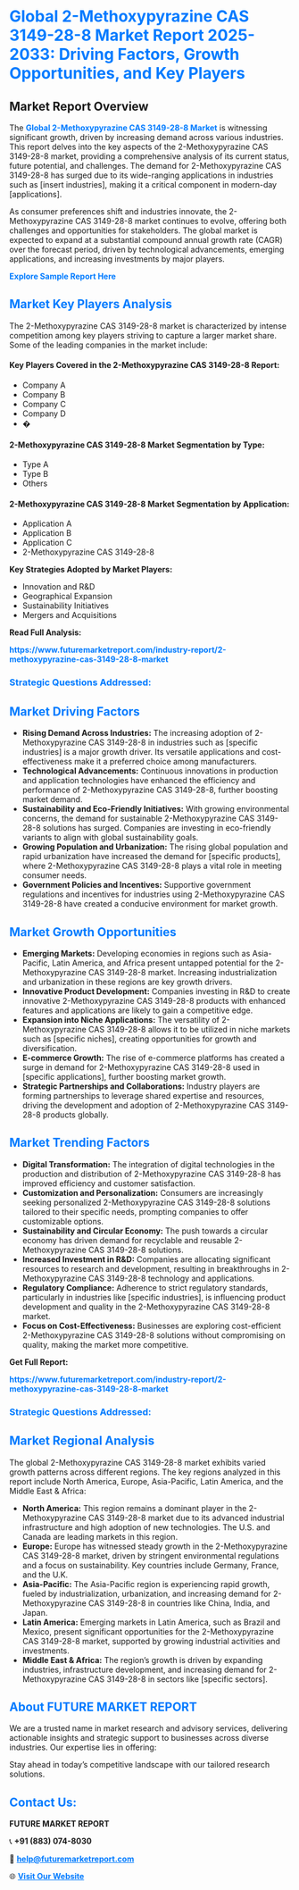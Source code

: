 <h1 style="color: #007BFF;">Global 2-Methoxypyrazine CAS 3149-28-8 Market Report 2025-2033: Driving Factors, Growth Opportunities, and Key Players</h1>

<section id="overview">
<h2>Market Report Overview</h2>
<p>The <a href="https://www.futuremarketreport.com/industry-report/2-methoxypyrazine-cas-3149-28-8-market" style="color: #007BFF; text-decoration: none;"><strong>Global 2-Methoxypyrazine CAS 3149-28-8 Market</strong></a> is witnessing significant growth, driven by increasing demand across various industries. This report delves into the key aspects of the 2-Methoxypyrazine CAS 3149-28-8 market, providing a comprehensive analysis of its current status, future potential, and challenges. The demand for 2-Methoxypyrazine CAS 3149-28-8 has surged due to its wide-ranging applications in industries such as [insert industries], making it a critical component in modern-day [applications].</p>
<p>As consumer preferences shift and industries innovate, the 2-Methoxypyrazine CAS 3149-28-8 market continues to evolve, offering both challenges and opportunities for stakeholders. The global market is expected to expand at a substantial compound annual growth rate (CAGR) over the forecast period, driven by technological advancements, emerging applications, and increasing investments by major players.</p>
</section>

<section id="overview">
<p><a href="https://www.futuremarketreport.com/request-sample/reportId=116771" style="color: #007BFF; text-decoration: none;"><strong>Explore Sample Report Here</strong></a></p>
</section>

<section id="key-players">
<h2 style="color: #007BFF;">Market Key Players Analysis</h2>
<p>The 2-Methoxypyrazine CAS 3149-28-8 market is characterized by intense competition among key players striving to capture a larger market share. Some of the leading companies in the market include:</p>
<h4>Key Players Covered in the 2-Methoxypyrazine CAS 3149-28-8 Report:</h4>
<ul><li>Company A</li><li>Company B</li><li>Company C</li><li>Company D</li><li>�</li></ul>
<h4>2-Methoxypyrazine CAS 3149-28-8 Market Segmentation by Type:</h4>
<ul><li>Type A</li><li>Type B</li><li>Others</li></ul>

<h4>2-Methoxypyrazine CAS 3149-28-8 Market Segmentation by Application:</h4>
<ul><li>Application A</li><li>Application B</li><li>Application C</li><li>2-Methoxypyrazine CAS 3149-28-8</li></ul>
<p><strong>Key Strategies Adopted by Market Players:</strong></p>
<ul>
<li>Innovation and R&D</li>
<li>Geographical Expansion</li>
<li>Sustainability Initiatives</li>
<li>Mergers and Acquisitions</li>
</ul>
</section>

<section>
<p><strong>Read Full Analysis: </strong></p><a href="https://www.futuremarketreport.com/industry-report/2-methoxypyrazine-cas-3149-28-8-market" style="color: #007BFF; text-decoration: none;"><strong>https://www.futuremarketreport.com/industry-report/2-methoxypyrazine-cas-3149-28-8-market</strong></a>
<h3 style="color: #007BFF;">Strategic Questions Addressed:</h3>
</section>

<section id="driving-factors">
<h2 style="color: #007BFF;">Market Driving Factors</h2>
<ul>
<li><strong>Rising Demand Across Industries:</strong> The increasing adoption of 2-Methoxypyrazine CAS 3149-28-8 in industries such as [specific industries] is a major growth driver. Its versatile applications and cost-effectiveness make it a preferred choice among manufacturers.</li>
<li><strong>Technological Advancements:</strong> Continuous innovations in production and application technologies have enhanced the efficiency and performance of 2-Methoxypyrazine CAS 3149-28-8, further boosting market demand.</li>
<li><strong>Sustainability and Eco-Friendly Initiatives:</strong> With growing environmental concerns, the demand for sustainable 2-Methoxypyrazine CAS 3149-28-8 solutions has surged. Companies are investing in eco-friendly variants to align with global sustainability goals.</li>
<li><strong>Growing Population and Urbanization:</strong> The rising global population and rapid urbanization have increased the demand for [specific products], where 2-Methoxypyrazine CAS 3149-28-8 plays a vital role in meeting consumer needs.</li>
<li><strong>Government Policies and Incentives:</strong> Supportive government regulations and incentives for industries using 2-Methoxypyrazine CAS 3149-28-8 have created a conducive environment for market growth.</li>
</ul>
</section>

<section id="growth-opportunities">
<h2 style="color: #007BFF;">Market Growth Opportunities</h2>
<ul>
<li><strong>Emerging Markets:</strong> Developing economies in regions such as Asia-Pacific, Latin America, and Africa present untapped potential for the 2-Methoxypyrazine CAS 3149-28-8 market. Increasing industrialization and urbanization in these regions are key growth drivers.</li>
<li><strong>Innovative Product Development:</strong> Companies investing in R&D to create innovative 2-Methoxypyrazine CAS 3149-28-8 products with enhanced features and applications are likely to gain a competitive edge.</li>
<li><strong>Expansion into Niche Applications:</strong> The versatility of 2-Methoxypyrazine CAS 3149-28-8 allows it to be utilized in niche markets such as [specific niches], creating opportunities for growth and diversification.</li>
<li><strong>E-commerce Growth:</strong> The rise of e-commerce platforms has created a surge in demand for 2-Methoxypyrazine CAS 3149-28-8 used in [specific applications], further boosting market growth.</li>
<li><strong>Strategic Partnerships and Collaborations:</strong> Industry players are forming partnerships to leverage shared expertise and resources, driving the development and adoption of 2-Methoxypyrazine CAS 3149-28-8 products globally.</li>
</ul>
</section>

<section id="trending-factors">
<h2 style="color: #007BFF;">Market Trending Factors</h2>
<ul>
<li><strong>Digital Transformation:</strong> The integration of digital technologies in the production and distribution of 2-Methoxypyrazine CAS 3149-28-8 has improved efficiency and customer satisfaction.</li>
<li><strong>Customization and Personalization:</strong> Consumers are increasingly seeking personalized 2-Methoxypyrazine CAS 3149-28-8 solutions tailored to their specific needs, prompting companies to offer customizable options.</li>
<li><strong>Sustainability and Circular Economy:</strong> The push towards a circular economy has driven demand for recyclable and reusable 2-Methoxypyrazine CAS 3149-28-8 solutions.</li>
<li><strong>Increased Investment in R&D:</strong> Companies are allocating significant resources to research and development, resulting in breakthroughs in 2-Methoxypyrazine CAS 3149-28-8 technology and applications.</li>
<li><strong>Regulatory Compliance:</strong> Adherence to strict regulatory standards, particularly in industries like [specific industries], is influencing product development and quality in the 2-Methoxypyrazine CAS 3149-28-8 market.</li>
<li><strong>Focus on Cost-Effectiveness:</strong> Businesses are exploring cost-efficient 2-Methoxypyrazine CAS 3149-28-8 solutions without compromising on quality, making the market more competitive.</li>
</ul>
</section>

<section>
<p><strong>Get Full Report: </strong></p><a href="https://www.futuremarketreport.com/industry-report/2-methoxypyrazine-cas-3149-28-8-market" style="color: #007BFF; text-decoration: none;"><strong>https://www.futuremarketreport.com/industry-report/2-methoxypyrazine-cas-3149-28-8-market</strong></a>
<h3 style="color: #007BFF;">Strategic Questions Addressed:</h3>
</section>


<section id="regional-analysis">
<h2 style="color: #007BFF;">Market Regional Analysis</h2>
<p>The global 2-Methoxypyrazine CAS 3149-28-8 market exhibits varied growth patterns across different regions. The key regions analyzed in this report include North America, Europe, Asia-Pacific, Latin America, and the Middle East & Africa:</p>
<ul>
<li><strong>North America:</strong> This region remains a dominant player in the 2-Methoxypyrazine CAS 3149-28-8 market due to its advanced industrial infrastructure and high adoption of new technologies. The U.S. and Canada are leading markets in this region.</li>
<li><strong>Europe:</strong> Europe has witnessed steady growth in the 2-Methoxypyrazine CAS 3149-28-8 market, driven by stringent environmental regulations and a focus on sustainability. Key countries include Germany, France, and the U.K.</li>
<li><strong>Asia-Pacific:</strong> The Asia-Pacific region is experiencing rapid growth, fueled by industrialization, urbanization, and increasing demand for 2-Methoxypyrazine CAS 3149-28-8 in countries like China, India, and Japan.</li>
<li><strong>Latin America:</strong> Emerging markets in Latin America, such as Brazil and Mexico, present significant opportunities for the 2-Methoxypyrazine CAS 3149-28-8 market, supported by growing industrial activities and investments.</li>
<li><strong>Middle East & Africa:</strong> The region’s growth is driven by expanding industries, infrastructure development, and increasing demand for 2-Methoxypyrazine CAS 3149-28-8 in sectors like [specific sectors].</li>
</ul>
</section>

<footer>
<h2 style="color: #007BFF;">About FUTURE MARKET REPORT</h2>
<p>We are a trusted name in market research and advisory services, delivering actionable insights and strategic support to businesses across diverse industries. Our expertise lies in offering:</p>

<p>Stay ahead in today’s competitive landscape with our tailored research solutions.</p>

<h2 style="color: #007BFF;">Contact Us:</h2>
<p><strong>FUTURE MARKET REPORT</strong></p>
<p>📞 <strong>+91 (883) 074-8030</strong></p>
<p>📧 <strong><a href="mailto:help@futuremarketreport.com" style="color: #007BFF;">help@futuremarketreport.com</a></strong></p>
<p>🌐 <strong><a href="https://www.futuremarketreport.com/" style="color: #007BFF;">Visit Our Website</a></strong></p>
</footer>